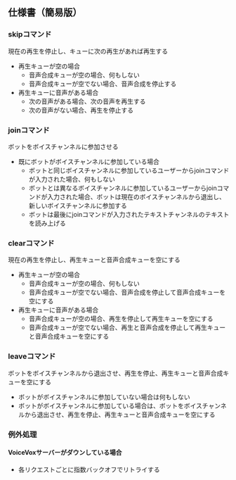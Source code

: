 ## 仕様書（簡易版）

### skipコマンド
現在の再生を停止し、キューに次の再生があれば再生する
- 再生キューが空の場合
    - 音声合成キューが空の場合、何もしない
    - 音声合成キューが空でない場合、音声合成を停止する
- 再生キューに音声がある場合
    - 次の音声がある場合、次の音声を再生する
    - 次の音声がない場合、再生を停止する

### joinコマンド
ボットをボイスチャンネルに参加させる
- 既にボットがボイスチャンネルに参加している場合
    - ボットと同じボイスチャンネルに参加しているユーザーからjoinコマンドが入力された場合、何もしない
    - ボットとは異なるボイスチャンネルに参加しているユーザーからjoinコマンドが入力された場合、ボットは現在のボイスチャンネルから退出し、新しいボイスチャンネルに参加する
    - ボットは最後にjoinコマンドが入力されたテキストチャンネルのテキストを読み上げる

### clearコマンド
現在の再生を停止し、再生キューと音声合成キューを空にする
- 再生キューが空の場合
    - 音声合成キューが空の場合、何もしない
    - 音声合成キューが空でない場合、音声合成を停止して音声合成キューを空にする
- 再生キューに音声がある場合
    - 音声合成キューが空の場合、再生を停止して再生キューを空にする
    - 音声合成キューが空でない場合、再生と音声合成を停止して再生キューと音声合成キューを空にする

### leaveコマンド
ボットをボイスチャンネルから退出させ、再生を停止、再生キューと音声合成キューを空にする
- ボットがボイスチャンネルに参加していない場合は何もしない
- ボットがボイスチャンネルに参加している場合は、ボットをボイスチャンネルから退出させ、再生を停止、再生キューと音声合成キューを空にする


### 例外処理
#### VoiceVoxサーバーがダウンしている場合
- 各リクエストごとに指数バックオフでリトライする
